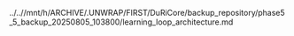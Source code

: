 ../..//mnt/h/ARCHIVE/.UNWRAP/FIRST/DuRiCore/backup_repository/phase5_5_backup_20250805_103800/learning_loop_architecture.md